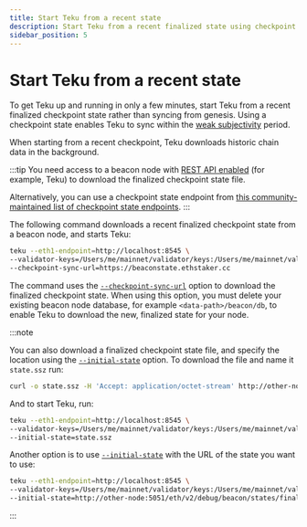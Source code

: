 ```yaml
---
title: Start Teku from a recent state
description: Start Teku from a recent finalized state using checkpoint sync.
sidebar_position: 5
---
```


# Start Teku from a recent state

To get Teku up and running in only a few minutes, start Teku from a recent finalized checkpoint
state rather than syncing from genesis.
Using a checkpoint state enables Teku to sync within the
[weak subjectivity](../concepts/weak-subjectivity.md) period.

When starting from a recent checkpoint, Teku downloads historic chain data in the background.

:::tip
You need access to a beacon node with [REST API enabled] (for example, Teku) to download the
finalized checkpoint state file.

Alternatively, you can use a checkpoint state endpoint from
[this community-maintained list of checkpoint state endpoints](https://eth-clients.github.io/checkpoint-sync-endpoints/).
:::

The following command downloads a recent finalized checkpoint state from a beacon node, and starts Teku:

```bash
teku --eth1-endpoint=http://localhost:8545 \
--validator-keys=/Users/me/mainnet/validator/keys:/Users/me/mainnet/validator/passwords \
--checkpoint-sync-url=https://beaconstate.ethstaker.cc
```

The command uses the [`--checkpoint-sync-url`](../reference/cli/index.md#checkpoint-sync-url) option
to download the finalized checkpoint state.
When using this option, you must delete your existing beacon node database, for example
`<data-path>/beacon/db`, to enable Teku to download the new, finalized state for your node.

:::note

You can also download a finalized checkpoint state file, and specify the location using the
[`--initial-state`](../reference/cli/index.md#initial-state) option.
To download the file and name it `state.ssz` run:

```bash
curl -o state.ssz -H 'Accept: application/octet-stream' http://other-node:5051/eth/v2/debug/beacon/states/finalized
```

And to start Teku, run:

```bash
teku --eth1-endpoint=http://localhost:8545 \
--validator-keys=/Users/me/mainnet/validator/keys:/Users/me/mainnet/validator/passwords \
--initial-state=state.ssz
```

Another option is to use [`--initial-state`](../reference/cli/index.md#initial-state) with the URL
of the state you want to use:

```bash
teku --eth1-endpoint=http://localhost:8545 \
--validator-keys=/Users/me/mainnet/validator/keys:/Users/me/mainnet/validator/passwords \
--initial-state=http://other-node:5051/eth/v2/debug/beacon/states/finalized
```

:::

<!--links-->

[REST API enabled]: ../reference/cli/index.md#rest-api-enabled
